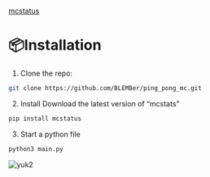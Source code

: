 [mcstatus ](https://pypi.org/project/mcstatus/)

# 📦Installation
1. Clone the repo:
```bash
git clone https://github.com/BLEMBer/ping_pong_mc.git
```
2. Install Download the latest version of “mcstats”
```bash
pip install mcstatus
```
3. Start a python file
```bash
python3 main.py
```


![yuk2](https://github.com/user-attachments/assets/8c46ef4f-1f16-40e1-8021-f5c0ce013434)
